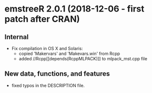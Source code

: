 # emstreeR 2.0.1 (2018-12-06 - first patch after CRAN)

## Internal

* Fix compilation in OS X and Solaris:
  - copied 'Makervars' and 'Makevars.win' from Rcpp
  - added //Rcpp[[depends(RcppMLPACK)]] to mlpack_mst.cpp file


## New data, functions, and features

* fixed typos in the DESCRIPTION file.

